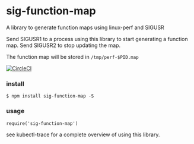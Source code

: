 # sig-function-map
A library to generate function maps using linux-perf and SIGUSR

Send SIGUSR1 to a process using this library to start generating a function map.
Send SIGUSR2 to stop updating the map.

The function map will be stored in `/tmp/perf-$PID.map`

[![CircleCI](https://circleci.com/gh/No9/sig-function-map.svg?style=svg)](https://circleci.com/gh/No9/sig-function-map)

### install

```
$ npm install sig-function-map -S
```

### usage

```
require('sig-function-map')
```

see kubectl-trace for a complete overview of using this library.

